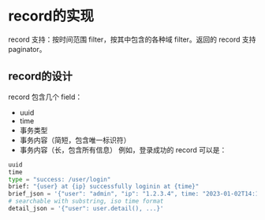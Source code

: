 # record的实现

record 支持：按时间范围 filter，按其中包含的各种域 filter。返回的 record 支持 paginator。

## record的设计

record 包含几个 field：

- uuid
- time
- 事务类型
- 事务内容（简短，包含唯一标识符）
- 事务内容（长，包含所有信息）
例如，登录成功的 record 可以是：

```python
uuid
time
type = "success: /user/login"
brief: "{user} at {ip} successfully loginin at {time}"
brief_json = '{"user": "admin", "ip": "1.2.3.4", time: "2023-01-02T14:13:11.302226"}'
# searchable with substring, iso time format
detail_json = '{"user": user.detail(), ...}'
```
